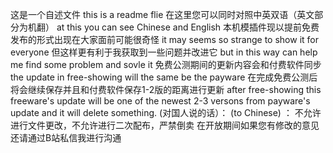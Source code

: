 这是一个自述文件 
this is a readme flie
在这里您可以同时对照中英双语（英文部分为机翻） 
at this you can see Chinese and English
本机模插件现以提前免费发布的形式出现在大家面前可能很奇怪 
it may seems so strange to show it for everyone
但这样更有利于我获取到一些问题并改进它 
but in this way can help me find some problem and sovle it
免费公测期间的更新内容会和付费软件同步 
the update in free-showing will the same be the payware
在完成免费公测后将会继续保存并且和付费软件保存1-2版的距离进行更新 
after free-showing this freeware's update will be one of the newest 2-3 versons from payware's update and it will delete something.
(对国人说的话）：
(to Chinese) ：
不允许进行文件更改，不允许进行二次配布，严禁倒卖
在开放期间如果您有修改的意见还请通过B站私信我进行沟通
